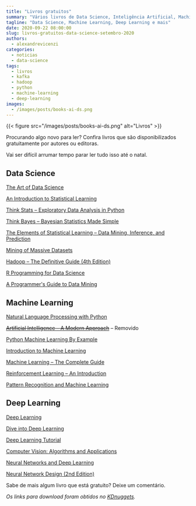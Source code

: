 ```yaml
---
title: "Livros gratuitos"
summary: "Vários livros de Data Science, Inteligência Artificial, Machine Learning e Deep Learning que são disponibilizados gratuitamente por autores ou editoras."
tagline: "Data Science, Machine Learning, Deep Learning e mais"
date: 2020-09-22 08:00:00
slug: livros-gratuitos-data-science-setembro-2020
authors:
  - alexandrevicenzi
categories:
  - noticias
  - data-science
tags:
  - livros
  - kafka
  - hadoop
  - python
  - machine-learning
  - deep-learning
images:
  - /images/posts/books-ai-ds.png
---
```


{{< figure src="/images/posts/books-ai-ds.png" alt="Livros" >}}

Procurando algo novo para ler? Confira livros que são disponibilizados gratuitamente por autores ou editoras.

Vai ser difícil arrumar tempo parar ler tudo isso até o natal.

## Data Science

[The Art of Data Science](https://leanpub.com/artofdatascience)

[An Introduction to Statistical Learning](http://faculty.marshall.usc.edu/gareth-james/ISL/)

[Think Stats – Exploratory Data Analysis in Python](https://greenteapress.com/wp/think-stats-2e/)

[Think Bayes – Bayesian Statistics Made Simple](https://greenteapress.com/wp/think-bayes/)

[The Elements of Statistical Learning – Data Mining, Inference, and Prediction](https://web.stanford.edu/~hastie/ElemStatLearn/)

[Mining of Massive Datasets](http://www.mmds.org/)

[Hadoop – The Definitive Guide (4th Edition)](https://archive.org/details/HadoopTheDefinitiveGuide4thEdition/)

[R Programming for Data Science](https://leanpub.com/rprogramming)

[A Programmer's Guide to Data Mining](http://guidetodatamining.com/)

## Machine Learning

[Natural Language Processing with Python](http://www.nltk.org/book_1ed/)

~~[Artificial Intelligence – A Modern Approach](http://aima.cs.berkeley.edu/)~~ – Removido

[Python Machine Learning By Example](https://www.packtpub.com/free-ebooks/big-data-and-business-intelligence/python-machine-learning-example/9781783553112)

[Introduction to Machine Learning](http://arxiv.org/pdf/0904.3664.pdf)

[Machine Learning – The Complete Guide](https://en.wikipedia.org/wiki/Book:Machine_Learning_%E2%80%93_The_Complete_Guide)

[Reinforcement Learning – An Introduction](http://www.incompleteideas.net/book/the-book-2nd.html)

[Pattern Recognition and Machine Learning](https://www.microsoft.com/en-us/research/publication/pattern-recognition-machine-learning/)

## Deep Learning

[Deep Learning](http://www.deeplearningbook.org/)

[Dive into Deep Learning](http://d2l.ai/)

[Deep Learning Tutorial](http://deeplearning.net/tutorial/deeplearning.pdf)

[Computer Vision: Algorithms and Applications](http://szeliski.org/Book/)

[Neural Networks and Deep Learning](http://neuralnetworksanddeeplearning.com/)

[Neural Network Design (2nd Edition)](http://hagan.ecen.ceat.okstate.edu/nnd.html)


Sabe de mais algum livro que está gratuito? Deixe um comentário.

_Os links para download foram obtidos no [KDnuggets](https://www.kdnuggets.com/)._
